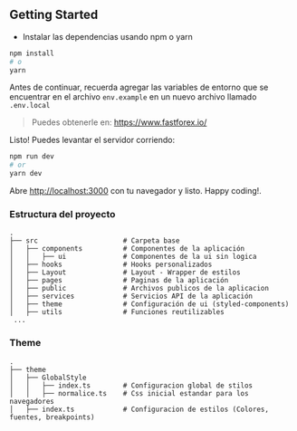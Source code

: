 ## Getting Started

- Instalar las dependencias usando npm o yarn

```bash
npm install
# o
yarn 
```

Antes de continuar, recuerda agregar las variables de entorno que se encuentrar en el archivo `env.example` en un nuevo archivo llamado `.env.local`
> Puedes obtenerle en: https://www.fastforex.io/

Listo! Puedes levantar el servidor corriendo:

```bash
npm run dev
# or
yarn dev
```


Abre [http://localhost:3000](http://localhost:3000) con tu navegador y listo. Happy coding!.


### Estructura del proyecto
    .
    ├── src                     # Carpeta base
    │   ├── components          # Componentes de la aplicación
    │   │   ├── ui              # Componentes de la ui sin logica 
    │   ├── hooks               # Hooks personalizados
    │   ├── Layout              # Layout - Wrapper de estilos 
    │   ├── pages               # Paginas de la aplicación
    │   ├── public              # Archivos publicos de la aplicacion
    │   ├── services            # Servicios API de la aplicación
    │   ├── theme               # Configuración de ui (styled-components)
    │   ├── utils               # Funciones reutilizables 
     ...


### Theme
    .
    ├── theme                
    │   ├── GlobalStyle         
    │   │   ├── index.ts        # Configuracion global de stilos
    │   │   ├── normalice.ts    # Css inicial estandar para los navegadores
    │   ├── index.ts            # Configuracion de estilos (Colores, fuentes, breakpoints)

